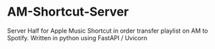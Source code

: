 # AM-Shortcut-Server
Server Half for Apple Music Shortcut in order transfer playlist on AM to Spotify. Written in python using FastAPI / Uvicorn
